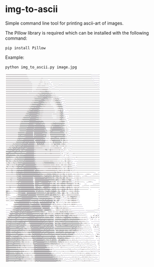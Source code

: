 # img-to-ascii

Simple command line tool for printing ascii-art of images.

The Pillow library is required which can be installed with the following command:
```
pip install Pillow
```

Example:
```
python img_to_ascii.py image.jpg
```

![Alt text](screenshots/cool.png?raw=true)
